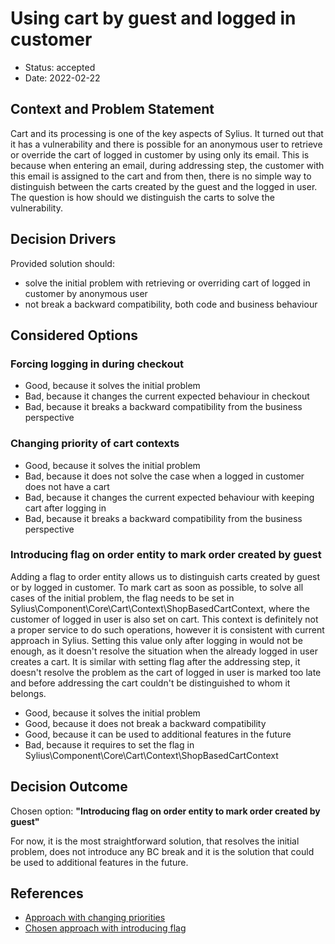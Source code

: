 # Using cart by guest and logged in customer

* Status: accepted
* Date: 2022-02-22

## Context and Problem Statement

Cart and its processing is one of the key aspects of Sylius. It turned out that it has a vulnerability and there is
possible for an anonymous user to retrieve or override the cart of logged in customer by using only its email.
This is because when entering an email, during addressing step, the customer with this email is assigned to the cart 
and from then, there is no simple way to distinguish between the carts created by the guest and the logged in user.
The question is how should we distinguish the carts to solve the vulnerability.

## Decision Drivers

Provided solution should:
* solve the initial problem with retrieving or overriding cart of logged in customer by anonymous user
* not break a backward compatibility, both code and business behaviour

## Considered Options

### Forcing logging in during checkout

* Good, because it solves the initial problem
* Bad, because it changes the current expected behaviour in checkout
* Bad, because it breaks a backward compatibility from the business perspective

### Changing priority of cart contexts

* Good, because it solves the initial problem
* Bad, because it does not solve the case when a logged in customer does not have a cart
* Bad, because it changes the current expected behaviour with keeping cart after logging in
* Bad, because it breaks a backward compatibility from the business perspective

### Introducing flag on order entity to mark order created by guest

Adding a flag to order entity allows us to distinguish carts created by guest or by logged in customer. To mark cart 
as soon as possible, to solve all cases of the initial problem, the flag needs to be set in Sylius\Component\Core\Cart\Context\ShopBasedCartContext, 
where the customer of logged in user is also set on cart. This context is definitely not a proper service to do such operations, 
however it is consistent with current approach in Sylius. Setting this value only after logging in would not be enough, 
as it doesn't resolve the situation when the already logged in user creates a cart. It is similar with setting flag after
the addressing step, it doesn't resolve the problem as the cart of logged in user is marked too late and before addressing
the cart couldn't be distinguished to whom it belongs.

* Good, because it solves the initial problem
* Good, because it does not break a backward compatibility
* Good, because it can be used to additional features in the future
* Bad, because it requires to set the flag in Sylius\Component\Core\Cart\Context\ShopBasedCartContext 

## Decision Outcome

Chosen option: **"Introducing flag on order entity to mark order created by guest"**

For now, it is the most straightforward solution, that resolves the initial problem, does not introduce any BC break
and it is the solution that could be used to additional features in the future.

## References

* [Approach with changing priorities](https://github.com/Sylius/Sylius/pull/13603)
* [Chosen approach with introducing flag](https://github.com/Sylius/Sylius/pull/13676)
